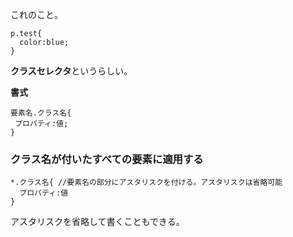 これのこと。
```
p.test{
  color:blue;
}
```

**クラスセレクタ**というらしい。

**書式**
```
要素名.クラス名{
 プロパティ:値;
}
```

### クラス名が付いたすべての要素に適用する

```
*.クラス名{ //要素名の部分にアスタリスクを付ける。アスタリスクは省略可能
  プロパティ:値
}
```

アスタリスクを省略して書くこともできる。



